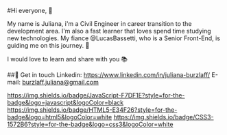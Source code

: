 #Hi everyone, 👋

My name is Juliana, i'm a Civil Engineer in career transition to the development area. I'm also a fast learner that loves spend time studying new technologies. My fiance @LucasBassetti, who is a Senior Front-End, is guiding me on this journey. 🚀

I would love to learn and share with you 📚

##💬 Get in touch
Linkedin: https://www.linkedin.com/in/juliana-burzlaff/
E-mail: burzlaff.juliana@gmail.com

https://img.shields.io/badge/JavaScript-F7DF1E?style=for-the-badge&logo=javascript&logoColor=black
https://img.shields.io/badge/HTML5-E34F26?style=for-the-badge&logo=html5&logoColor=white
https://img.shields.io/badge/CSS3-1572B6?style=for-the-badge&logo=css3&logoColor=white
